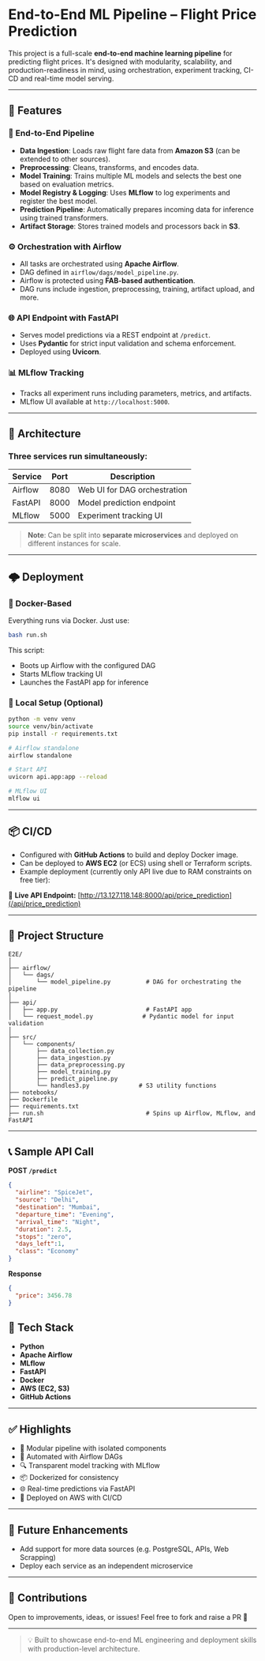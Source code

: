 #  End-to-End ML Pipeline – Flight Price Prediction

This project is a full-scale **end-to-end machine learning pipeline** for predicting flight prices. It's designed with modularity, scalability, and production-readiness in mind, using orchestration, experiment tracking, CI-CD and real-time model serving.

---

## 🚀 Features

### 🔁 End-to-End Pipeline
- **Data Ingestion**: Loads raw flight fare data from **Amazon S3** (can be extended to other sources).
- **Preprocessing**: Cleans, transforms, and encodes data.
- **Model Training**: Trains multiple ML models and selects the best one based on evaluation metrics.
- **Model Registry & Logging**: Uses **MLflow** to log experiments and register the best model.
- **Prediction Pipeline**: Automatically prepares incoming data for inference using trained transformers.
- **Artifact Storage**: Stores trained models and processors back in **S3**.

### ⚙️ Orchestration with Airflow
- All tasks are orchestrated using **Apache Airflow**.
- DAG defined in `airflow/dags/model_pipeline.py`.
- Airflow is protected using **FAB-based authentication**.
- DAG runs include ingestion, preprocessing, training, artifact upload, and more.

### 🌐 API Endpoint with FastAPI
- Serves model predictions via a REST endpoint at `/predict`.
- Uses **Pydantic** for strict input validation and schema enforcement.
- Deployed using **Uvicorn**.

### 📊 MLflow Tracking
- Tracks all experiment runs including parameters, metrics, and artifacts.
- MLflow UI available at `http://localhost:5000`.

---

## 🧱 Architecture

### Three services run simultaneously:

| Service     | Port  | Description                      |
|-------------|-------|----------------------------------|
| Airflow     | 8080  | Web UI for DAG orchestration     |
| FastAPI     | 8000  | Model prediction endpoint        |
| MLflow      | 5000  | Experiment tracking UI           |

> **Note**: Can be split into **separate microservices** and deployed on different instances for scale.

---

## 🌩️ Deployment

### 🐳 Docker-Based

Everything runs via Docker. Just use:

```bash
bash run.sh
```

This script:
- Boots up Airflow with the configured DAG
- Starts MLflow tracking UI
- Launches the FastAPI app for inference

### 🧪 Local Setup (Optional)

```bash
python -m venv venv
source venv/bin/activate
pip install -r requirements.txt

# Airflow standalone
airflow standalone

# Start API
uvicorn api.app:app --reload

# MLflow UI
mlflow ui
```

---

## 📦 CI/CD

- Configured with **GitHub Actions** to build and deploy Docker image.
- Can be deployed to **AWS EC2** (or ECS) using shell or Terraform scripts.
- Example deployment (currently only API live due to RAM constraints on free tier):

🔗 **Live API Endpoint:** [http://13.127.118.148:8000/api/price_prediction](/api/price_prediction)

---

## 📁 Project Structure

```
E2E/
│
├── airflow/
│   └── dags/
│       └── model_pipeline.py          # DAG for orchestrating the pipeline
│
├── api/
│   ├── app.py                         # FastAPI app
│   └── request_model.py              # Pydantic model for input validation
│
├── src/
│   └── components/
│       ├── data_collection.py
│       ├── data_ingestion.py
│       ├── data_preprocessing.py
│       ├── model_training.py
│       ├── predict_pipeline.py
│       └── handles3.py              # S3 utility functions
├── notebooks/
├── Dockerfile
├── requirements.txt
├── run.sh                             # Spins up Airflow, MLflow, and FastAPI
```

---

## 📞 Sample API Call

**POST `/predict`**

```json
{
  "airline": "SpiceJet",
  "source": "Delhi",
  "destination": "Mumbai",
  "departure_time": "Evening",
  "arrival_time": "Night",
  "duration": 2.5,
  "stops": "zero",
  "days_left":1,
  "class": "Economy"
}
```

**Response**

```json
{
  "price": 3456.78
}
```

## 🧠 Tech Stack

- **Python**
- **Apache Airflow**
- **MLflow**
- **FastAPI**
- **Docker**
- **AWS (EC2, S3)**
- **GitHub Actions**

---

## ✅ Highlights

- 🔄 Modular pipeline with isolated components
- 🔁 Automated with Airflow DAGs
- 🔍 Transparent model tracking with MLflow
- 📦 Dockerized for consistency
- 🌐 Real-time predictions via FastAPI
- 🚀 Deployed on AWS with CI/CD

---

## 📌 Future Enhancements


- Add support for more data sources (e.g. PostgreSQL, APIs, Web Scrapping)
- Deploy each service as an independent microservice

---

## 🙌 Contributions

Open to improvements, ideas, or issues! Feel free to fork and raise a PR 🚀

---

> 💡 Built to showcase end-to-end ML engineering and deployment skills with production-level architecture.
